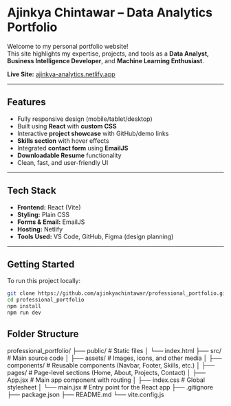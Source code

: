 # Ajinkya Chintawar – Data Analytics Portfolio

Welcome to my personal portfolio website!  
This site highlights my expertise, projects, and tools as a **Data Analyst, Business Intelligence Developer**, and **Machine Learning Enthusiast**.

**Live Site:** [ajinkya-analytics.netlify.app](https://ajinkya-analytics.netlify.app)

---

## Features

- Fully responsive design (mobile/tablet/desktop)
- Built using **React** with **custom CSS**
- Interactive **project showcase** with GitHub/demo links
- **Skills section** with hover effects
- Integrated **contact form** using **EmailJS**
- **Downloadable Resume** functionality
- Clean, fast, and user-friendly UI

---

## Tech Stack

- **Frontend:** React (Vite)
- **Styling:** Plain CSS
- **Forms & Email:** EmailJS
- **Hosting:** Netlify
- **Tools Used:** VS Code, GitHub, Figma (design planning)

---

## Getting Started

To run this project locally:

```bash
git clone https://github.com/ajinkyachintawar/professional_portfolio.git
cd professional_portfolio
npm install
npm run dev
```

## Folder Structure 

professional_portfolio/
├── public/                 # Static files
│   └── index.html
├── src/                    # Main source code
│   ├── assets/             # Images, icons, and other media
│   ├── components/         # Reusable components (Navbar, Footer, Skills, etc.)
│   ├── pages/              # Page-level sections (Home, About, Projects, Contact)
│   ├── App.jsx             # Main app component with routing
│   ├── index.css           # Global stylesheet
│   └── main.jsx            # Entry point for the React app
├── .gitignore
├── package.json
├── README.md
└── vite.config.js